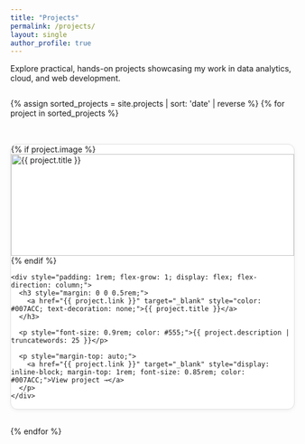 ```yaml
---
title: "Projects"
permalink: /projects/
layout: single
author_profile: true
---
```


Explore practical, hands-on projects showcasing my work in data analytics, cloud, and web development.

<ul class="project-cards" style="list-style: none; padding: 0; margin: 0; display: grid; grid-template-columns: repeat(auto-fit, minmax(300px, 1fr)); gap: 2rem;">

  {% assign sorted_projects = site.projects | sort: 'date' | reverse %}
  {% for project in sorted_projects %}
  <li style="border: 1px solid #e0e0e0; border-radius: 12px; overflow: hidden; background-color: #fff; box-shadow: 0 2px 6px rgba(0,0,0,0.05); display: flex; flex-direction: column; height: 100%; transition: transform 0.2s ease;">
    {% if project.image %}
    <div style="width: 100%; overflow: hidden;">
      <img src="{{ project.image | relative_url }}" alt="{{ project.title }}" style="width: 100%; height: 180px; object-fit: cover;" />
    </div>
    {% endif %}

    <div style="padding: 1rem; flex-grow: 1; display: flex; flex-direction: column;">
      <h3 style="margin: 0 0 0.5rem;">
        <a href="{{ project.link }}" target="_blank" style="color: #007ACC; text-decoration: none;">{{ project.title }}</a>
      </h3>

      <p style="font-size: 0.9rem; color: #555;">{{ project.description | truncatewords: 25 }}</p>

      <p style="margin-top: auto;">
        <a href="{{ project.link }}" target="_blank" style="display: inline-block; margin-top: 1rem; font-size: 0.85rem; color: #007ACC;">View project →</a>
      </p>
    </div>
  </li>
  {% endfor %}

</ul>

